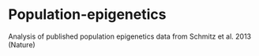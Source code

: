 Population-epigenetics
======================

Analysis of published population epigenetics data from Schmitz et al. 2013 (Nature)
